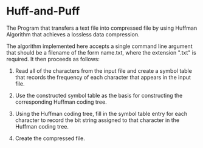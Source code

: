 # Huff-and-Puff
The Program that transfers a text file into compressed file by using Huffman Algorithm that achieves a lossless data compression.

The algorithm implemented here accepts a single command line
argument that should be a filename of the form name.txt, where the
extension ".txt" is required. It then proceeds as follows:

1. Read all of the characters from the input file and create a
   symbol table that records the frequency of each character that
   appears in the input file.

2. Use the constructed symbol table as the basis for constructing
   the corresponding Huffman coding tree.

3. Using the Huffman coding tree, fill in the symbol table entry
   for each character to record the bit string assigned to that
   character in the Huffman coding tree.

4. Create the compressed file.
